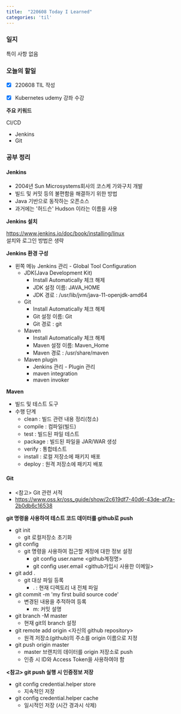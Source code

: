```yaml
---
title:  "220608 Today I Learned"
categories: 'til'
---
```


### 일지

특이 사항 없음


### 오늘의 할일

- [x] 220608 TIL 작성
- [x] Kubernetes udemy 강좌 수강


**주요 키워드**

CI/CD
  - Jenkins
  - Git

### 공부 정리

#### Jenkins

- 2004년 Sun Microsystems회사의 코스케 가와구치 개발
- 빌드 및 커밋 등의 불편함을 해결하기 위한 방법
- Java 기반으로 동작하는 오픈소스
- 과거에는 '허드슨' Hudson 이라는 이름을 사용

**Jenkins 설치**

https://www.jenkins.io/doc/book/installing/linux   
설치와 로그인 방법은 생략  

**Jenkins 환경 구성**

- 왼쪽 메뉴 Jenkins 관리 - Global Tool Configuration
  - JDK(Java Development Kit)
    - Install Automatically 체크 해제
    - JDK 설정 이름: JAVA_HOME
    - JDK 경로 : /usr/lib/jvm/java-11-openjdk-amd64
  - Git
    - Install Automatically 체크 해제
    - Git 설정 이름: Git
    - Git 경로 : git
  - Maven
    - Install Automatically 체크 해제
    - Maven 설정 이름: Maven_Home
    - Maven 경로 : /usr/share/maven
  - Maven plugin
    - Jenkins 관리 - Plugin 관리 
    - maven integration
    - maven invoker

**Maven**

- 빌드 및 테스트 도구
- 수행 단계
  - clean : 빌드 관련 내용 정리(청소)
  - compile : 컴파일(빌드)
  - test : 빌드된 파일 테스트
  - package : 빌드된 파일을 JAR/WAR 생성
  - verify : 통합테스트
  - install : 로컬 저장소에 패키지 배포
  - deploy : 원격 저장소에 패키지 배포

#### Git

- <참고> Git 관련 서적
- https://www.oss.kr/oss_guide/show/2c619df7-40d6-43de-af7a-2b0db6c16538

**git 명령을 사용하여 테스트 코드 데이터를 github로 push**

- git init
  - git 로컬저장소 초기화
- git config
  - git 명령을 사용하여 접근할 계정에 대한 정보 설정
    - git config user.name <github계정명>
    - git config user.email <github가입시 사용한 이메일>
- git add .
  - git 대상 파일 등록
    - . : 현재 디렉토리 내 전체 파일
- git commit -m 'my first build source code'
  - 변경된 내용을 추적하여 등록
    - m: 커밋 설명
- git branch -M master
  - 현재 git의 branch 설정
- git remote add origin <자신의 github repository>
  - 원격 저장소(github)의 주소를 origin 이름으로 지정
- git push origin master
  - master 브랜치의 데이터를 origin 저장소로 push
  - 인증 시 ID와 Access Token을 사용하여야 함

**<참고> git push 실행 시 인증정보 저장**
- git config credential.helper store
  - 지속적인 저장
- git config credential.helper cache
  - 일시적인 저장 (시간 경과시 삭제)

